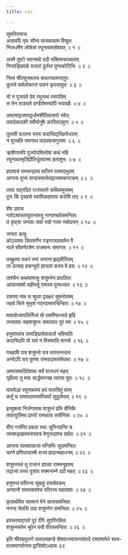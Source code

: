 ```yaml
---
title: ०३२

---
```

सुमतिरुवाच  
असावपि नृपः सौम्य सत्यवान्नाम विश्रुतः  
निजधर्मेण लोकेशं रघुनाथमतोषयत् ॥ १ ॥


अस्मै तुष्टो रमानाथो ददौ भक्तिमचञ्चलाम्  
निजाङ्घ्रिपद्मे यजतां दुर्लभां पुण्यकोटिभिः ॥ २ ॥


नित्यं श्रीरघुनाथस्य कथानकमनातुरः  
कुरुते सर्वलोकानां पावनं कृपयायुतः ॥ ३ ॥


यो न पूजयते देवं रघुनाथं रमापतिम्  
स तेन ताड्यते दण्डैर्यमस्यापि भयावहैः ॥ ४ ॥


अष्टमाद्वत्सरादूर्ध्वमशीतिवत्सरो भवेत्  
तावदेकादशी सर्वैर्मानुषैः कारिताऽमुना ॥ ५ ॥


तुलसी वल्लभा यस्य कदाचिद्यच्छिरोधराम्  
न मुञ्चति रमानाथ पादपद्मस्रगुत्तमा ॥ ६ ॥


ऋषीणामपि पूज्योयमितरेषां कथं नहि  
रघुनाथस्मृतिप्रीतिर्धूतपाप्मा हताशुभः ॥ ७ ॥


ज्ञात्वायं रामचन्द्रस्य वाजिनं परमाद्भुतम्  
आगत्य तुभ्यं सन्दास्यत्येतद्राज्यमकण्टकम् ॥ ८ ॥


त्वया यद्गदितं राजंस्तत्ते कथितमुत्तमम्  
पुनः किं पृच्छसे स्वामिन्नाज्ञापय करोमि तत् ॥ ९ ॥


शेष उवाच  
गतोऽश्वस्तत्पुरान्तस्तु नानाश्चर्यसमन्वितः  
तं दृष्ट्वा जनताः सर्वा राज्ञे गत्वा न्यवेदयन् ॥ १० ॥


जनता ऊचुः  
कोऽप्यश्वः सितवर्णेन गङ्गाजलसमेन वै  
भाले सौवर्णपत्रेण राजमानः समागतः ॥ ११ ॥


तच्छ्रुत्वा वचनं रम्यं जनानां हृद्यमीरितम्  
ताः प्रत्याह हसन्भूपो ज्ञायतां कस्य वै हयः ॥ १२ ॥


ताश्चैनं कथयामासुः शत्रुघ्नेन प्रपालितः  
आयात्यश्वो महीभर्तू रामस्य पुरमध्यतः ॥ १३ ॥


रामस्य नाम स श्रुत्वा द्व्यक्षरं सुमनोरमम्  
जहर्ष चित्ते सुभृशं गद्गदस्वरचिन्हितः ॥ १४ ॥


मयायोध्यापतिर्नित्यं यो रामश्चिन्त्यते हृदि  
तस्याश्वः सहशत्रुघ्नः समायातः पुरं मम ॥ १५ ॥


हनूमांस्तत्र रामाङ्घ्रिसेवाकर्ता भविष्यति  
कदाचिदपि यो रामं न विस्मरति मानसे ॥ १६ ॥


गच्छामि यत्र शत्रुघ्नो यत्र मारुतनन्दनः  
अन्येऽपि यत्र पुरुषा रामपादाब्जसेवकाः ॥ १७ ॥


अमात्यमादिदेशाथ सर्वं राजधनं महत्  
गृहीत्वा तु मया सार्द्धमागच्छ त्वरया युतः ॥ १८ ॥


यास्येऽहं रघुनाथस्य हयं पालयितुं वरम्  
कर्तुं च रामपादाब्जपरिचर्यां सुदुर्लभाम् ॥ १९ ॥


इत्युक्त्वा निर्जगामाथ शत्रुघ्नं प्रति सैनिकैः  
तावत्पुरीमथ प्राप्तो रामभ्राता ससैनिकः ॥ २० ॥


वीरा गर्जन्ति प्रबला रथाः सुनिनदन्ति च  
जयशङ्खस्वनास्तत्र वेणुनादाश्च सर्वतः ॥ २१ ॥


आगत्य सत्यवान्राजा मन्त्रिभिः सुसमन्वितः  
चरणे प्रणिपत्यास्मै राज्यं प्रादान्महाधनम् ॥ २२ ॥


शत्रुघ्नस्तं तु राजानं ज्ञात्वा राममनुव्रतम्  
तद्राज्यं तस्य पुत्राय रुक्मनाम्ने ददौ महत् ॥ २३ ॥


हनूमन्तं परीरभ्य सुबाहुं रामसेवकम्  
अन्यान्वै रामभक्तांश्च परिरभ्य महायशाः ॥ २४ ॥


कृतार्थमिव चात्मानं मेने सत्यसमन्वितः  
ननन्द चेतसि तदा शत्रुघ्नेन समन्वितः ॥ २५ ॥


हयस्तावद्गतो दूरं वीरैः सुपरिरक्षितः  
शत्रुघ्नस्तेन भूपेन ययौ वीरसमन्वितः ॥ २६ ॥


इति श्रीपद्मपुराणे पातालखण्डे शेषवात्स्यायनसंवादे रामाश्वमेधे सत्य-  
वत्समागमोनाम द्वात्रिंशोऽध्यायः ३२